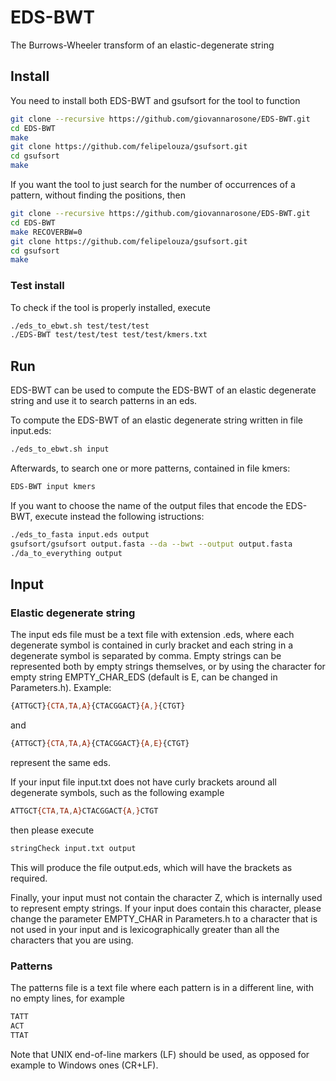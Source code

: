 # EDS-BWT
The Burrows-Wheeler transform of an elastic-degenerate string

## Install

You need to install both EDS-BWT and gsufsort for the tool to function
```sh
git clone --recursive https://github.com/giovannarosone/EDS-BWT.git 
cd EDS-BWT
make
git clone https://github.com/felipelouza/gsufsort.git
cd gsufsort
make
```

If you want the tool to just search for the number of occurrences of a pattern, without finding the positions, then 
```sh
git clone --recursive https://github.com/giovannarosone/EDS-BWT.git 
cd EDS-BWT
make RECOVERBW=0
git clone https://github.com/felipelouza/gsufsort.git
cd gsufsort
make
```


### Test install
To check if the tool is properly installed, execute
```sh
./eds_to_ebwt.sh test/test/test
./EDS-BWT test/test/test test/test/kmers.txt
```


## Run
EDS-BWT can be used to compute the EDS-BWT of an elastic degenerate string and use it to search patterns in an eds.

To compute the EDS-BWT of an elastic degenerate string written in file input.eds:

```sh
./eds_to_ebwt.sh input
```

Afterwards, to search one or more patterns, contained in file kmers:
```sh
EDS-BWT input kmers
```


If you want to choose the name of the output files that encode the EDS-BWT, execute instead the following istructions:
```sh
./eds_to_fasta input.eds output
gsufsort/gsufsort output.fasta --da --bwt --output output.fasta
./da_to_everything output
```


## Input

### Elastic degenerate string
The input eds file must be a text file with extension .eds, where each degenerate symbol is contained in curly bracket and each string in a degenerate symbol is separated by comma.
Empty strings can be represented both by empty strings themselves, or by using the character for empty string EMPTY_CHAR_EDS (default is E, can be changed in Parameters.h).
Example:

```sh
{ATTGCT}{CTA,TA,A}{CTACGGACT}{A,}{CTGT}
```
and
```sh
{ATTGCT}{CTA,TA,A}{CTACGGACT}{A,E}{CTGT}
```
represent the same eds.

If your input file input.txt does not have curly brackets around all degenerate symbols, such as the following example
```sh
ATTGCT{CTA,TA,A}CTACGGACT{A,}CTGT
```
then please execute
```sh
stringCheck input.txt output
```

This will produce the file output.eds, which will have the brackets as required.


Finally, your input must not contain the character Z, which is internally used to represent empty strings.
If your input does contain this character, please change the parameter EMPTY_CHAR in Parameters.h to a character that is not used in your input and is lexicographically greater than all the characters that you are using. 

### Patterns
The patterns file is a text file where each pattern is in a different line, with no empty lines, for example

```sh
TATT
ACT
TTAT
```

Note that UNIX end-of-line markers (LF) should be used, as opposed for example to Windows ones (CR+LF).


